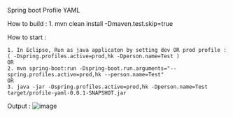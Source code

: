 Spring boot Profile YAML

How to build :
    1. mvn clean install -Dmaven.test.skip=true

How to start : 

    1. In Eclipse, Run as java applicaton by setting dev OR prod profile : ( -Dspring.profiles.active=prod,hk -Dperson.name=Test ) 
    OR
    2. mvn spring-boot:run -Dspring-boot.run.arguments="--spring.profiles.active=prod,hk --person.name=Test"
    OR
    3. java -jar -Dspring.profiles.active=prod,hk -Dperson.name=Test target/profile-yaml-0.0.1-SNAPSHOT.jar 
    
Output :
![image](https://user-images.githubusercontent.com/7721150/146057008-24ecc099-91a1-4aca-ac31-293d80c0f94d.png)

    
    
    
    
